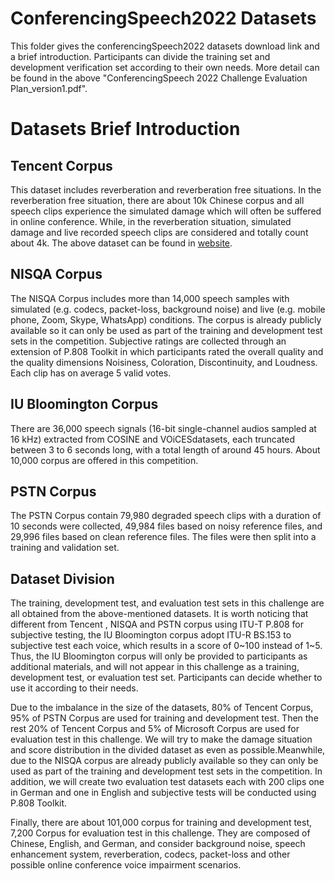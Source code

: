 # ConferencingSpeech2022 Datasets
This folder gives the conferencingSpeech2022 datasets download link and a brief introduction. Participants can divide the training set and development verification set according to their own needs. More detail can be found in the above "ConferencingSpeech 2022 Challenge Evaluation Plan_version1.pdf".

# Datasets Brief Introduction
## Tencent Corpus
This dataset  includes reverberation and reverberation free situations. In the reverberation free situation, there are about 10k Chinese corpus and  all speech clips experience the simulated damage which will often be suffered in online conference. While, in the reverberation situation, simulated damage and live recorded speech clips are considered and totally count about 4k. The above dataset can be found in [website](https://share.weiyun.com/6Mn4bvOC).

##  NISQA Corpus
The NISQA Corpus includes more than 14,000 speech samples with simulated (e.g. codecs, packet-loss, background noise) and live (e.g. mobile phone, Zoom, Skype, WhatsApp) conditions. The corpus is already publicly available so it can only be used as part of the training and development test sets in the competition.
Subjective ratings are collected through an extension of P.808 Toolkit in which participants rated the overall quality and the quality dimensions Noisiness, Coloration, Discontinuity, and Loudness. Each clip has on average 5 valid votes.

## IU Bloomington Corpus
There are 36,000 speech signals (16-bit single-channel audios sampled at 16 kHz) extracted from COSINE  and VOiCESdatasets, each truncated between 3 to 6 seconds long, with a total length of around 45 hours.
About 10,000 corpus are offered in this competition.

## PSTN Corpus
The PSTN  Corpus contain 79,980 degraded speech clips with a duration
of 10 seconds were collected, 49,984 files based on noisy reference files, and 29,996 files based on clean reference files. The
files were then split into a training and validation set. 

## Dataset Division
The training, development test, and evaluation test sets in this challenge are all obtained from the above-mentioned datasets. It is worth noticing that 
different from Tencent , NISQA and PSTN corpus using ITU-T P.808 for subjective testing, the IU Bloomington corpus adopt ITU-R BS.153 to  subjective test each voice, which results in a score of 0~100 instead of 1~5. Thus, the IU Bloomington corpus will only  be provided to participants as additional materials, and will not appear in this challenge as a training, development test, or evaluation test set. Participants can decide whether to use it according to their needs. 

Due to  the imbalance in the size of the datasets, 80% of Tencent Corpus, 95% of PSTN Corpus  are used for training and development test. Then the rest 20% of Tencent Corpus and 5% of Microsoft Corpus are used for evaluation test in this challenge. We will try to make the damage situation  and score distribution in the divided dataset as even as possible.Meanwhile, due to the NISQA corpus are already publicly available so they can only be used as part of the training  and development test sets in the competition.
In addition, we will create two evaluation test datasets each with 200 clips one in German and one in English and subjective tests will be conducted using P.808 Toolkit. 

 Finally, there are about 101,000 corpus for training and  development test, 7,200 Corpus for evaluation test in this challenge. 
 They are composed of Chinese, English, and German, and consider background noise, speech enhancement system, reverberation, codecs, packet-loss and other possible online conference voice impairment scenarios.
